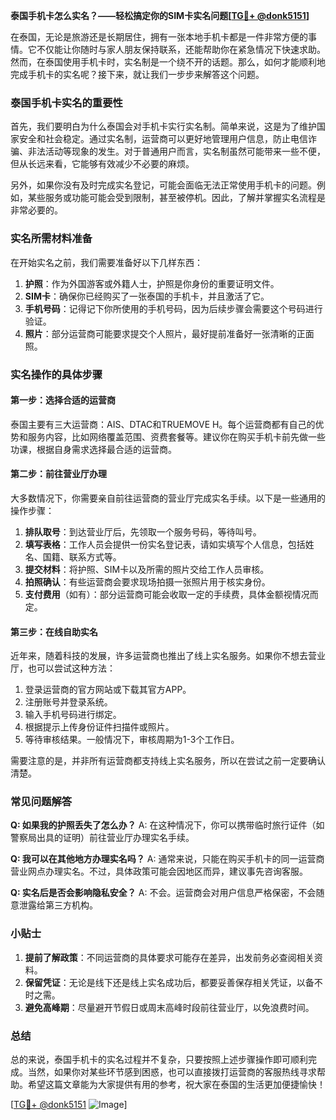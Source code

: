 **泰国手机卡怎么实名？——轻松搞定你的SIM卡实名问题[[TG💪+ @donk5151](https://t.me/s/donk5151)]**

在泰国，无论是旅游还是长期居住，拥有一张本地手机卡都是一件非常方便的事情。它不仅能让你随时与家人朋友保持联系，还能帮助你在紧急情况下快速求助。然而，在泰国使用手机卡时，实名制是一个绕不开的话题。那么，如何才能顺利地完成手机卡的实名呢？接下来，就让我们一步步来解答这个问题。

### 泰国手机卡实名的重要性

首先，我们要明白为什么泰国会对手机卡实行实名制。简单来说，这是为了维护国家安全和社会稳定。通过实名制，运营商可以更好地管理用户信息，防止电信诈骗、非法活动等现象的发生。对于普通用户而言，实名制虽然可能带来一些不便，但从长远来看，它能够有效减少不必要的麻烦。

另外，如果你没有及时完成实名登记，可能会面临无法正常使用手机卡的问题。例如，某些服务或功能可能会受到限制，甚至被停机。因此，了解并掌握实名流程是非常必要的。

### 实名所需材料准备

在开始实名之前，我们需要准备好以下几样东西：

1. **护照**：作为外国游客或外籍人士，护照是你身份的重要证明文件。
2. **SIM卡**：确保你已经购买了一张泰国的手机卡，并且激活了它。
3. **手机号码**：记得记下你所使用的手机号码，因为后续步骤会需要这个号码进行验证。
4. **照片**：部分运营商可能要求提交个人照片，最好提前准备好一张清晰的正面照。

### 实名操作的具体步骤

#### 第一步：选择合适的运营商
泰国主要有三大运营商：AIS、DTAC和TRUEMOVE H。每个运营商都有自己的优势和服务内容，比如网络覆盖范围、资费套餐等。建议你在购买手机卡前先做一些功课，根据自身需求选择最合适的运营商。

#### 第二步：前往营业厅办理
大多数情况下，你需要亲自前往运营商的营业厅完成实名手续。以下是一些通用的操作步骤：

1. **排队取号**：到达营业厅后，先领取一个服务号码，等待叫号。
2. **填写表格**：工作人员会提供一份实名登记表，请如实填写个人信息，包括姓名、国籍、联系方式等。
3. **提交材料**：将护照、SIM卡以及所需的照片交给工作人员审核。
4. **拍照确认**：有些运营商会要求现场拍摄一张照片用于核实身份。
5. **支付费用**（如有）：部分运营商可能会收取一定的手续费，具体金额视情况而定。

#### 第三步：在线自助实名
近年来，随着科技的发展，许多运营商也推出了线上实名服务。如果你不想去营业厅，也可以尝试这种方法：

1. 登录运营商的官方网站或下载其官方APP。
2. 注册账号并登录系统。
3. 输入手机号码进行绑定。
4. 根据提示上传身份证件扫描件或照片。
5. 等待审核结果。一般情况下，审核周期为1-3个工作日。

需要注意的是，并非所有运营商都支持线上实名服务，所以在尝试之前一定要确认清楚。

### 常见问题解答

**Q: 如果我的护照丢失了怎么办？**
A: 在这种情况下，你可以携带临时旅行证件（如警察局出具的证明）前往营业厅办理实名手续。

**Q: 我可以在其他地方办理实名吗？**
A: 通常来说，只能在购买手机卡的同一运营商营业网点办理实名。不过，具体政策可能会因地区而异，建议事先咨询客服。

**Q: 实名后是否会影响隐私安全？**
A: 不会。运营商会对用户信息严格保密，不会随意泄露给第三方机构。

### 小贴士

1. **提前了解政策**：不同运营商的具体要求可能存在差异，出发前务必查阅相关资料。
2. **保留凭证**：无论是线下还是线上实名成功后，都要妥善保存相关凭证，以备不时之需。
3. **避免高峰期**：尽量避开节假日或周末高峰时段前往营业厅，以免浪费时间。

### 总结

总的来说，泰国手机卡的实名过程并不复杂，只要按照上述步骤操作即可顺利完成。当然，如果你对某些环节感到困惑，也可以直接拨打运营商的客服热线寻求帮助。希望这篇文章能为大家提供有用的参考，祝大家在泰国的生活更加便捷愉快！

[[TG💪+ @donk5151](https://t.me/s/donk5151) ![Image](https://i.postimg.cc/rwNCRYN7/Snipaste-2025-04-30-17-27-05.png)]